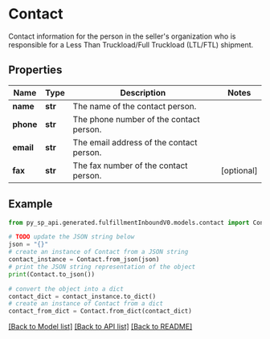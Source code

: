 # Contact

Contact information for the person in the seller's organization who is responsible for a Less Than Truckload/Full Truckload (LTL/FTL) shipment.

## Properties

Name | Type | Description | Notes
------------ | ------------- | ------------- | -------------
**name** | **str** | The name of the contact person. | 
**phone** | **str** | The phone number of the contact person. | 
**email** | **str** | The email address of the contact person. | 
**fax** | **str** | The fax number of the contact person. | [optional] 

## Example

```python
from py_sp_api.generated.fulfillmentInboundV0.models.contact import Contact

# TODO update the JSON string below
json = "{}"
# create an instance of Contact from a JSON string
contact_instance = Contact.from_json(json)
# print the JSON string representation of the object
print(Contact.to_json())

# convert the object into a dict
contact_dict = contact_instance.to_dict()
# create an instance of Contact from a dict
contact_from_dict = Contact.from_dict(contact_dict)
```
[[Back to Model list]](../README.md#documentation-for-models) [[Back to API list]](../README.md#documentation-for-api-endpoints) [[Back to README]](../README.md)


